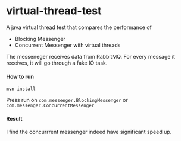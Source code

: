 # virtual-thread-test

A java virtual thread test that compares the performance of
- Blocking Messenger
- Concurrent Messenger with virtual threads

The messeneger receives data from RabbitMQ. For every message it receives, it will go through a fake IO task.

#### How to run

`mvn install`

Press run on `com.messenger.BlockingMessenger` or `com.messenger.ConcurrentMessenger`

#### Result

I find the concurrrent messenger indeed have significant speed up.